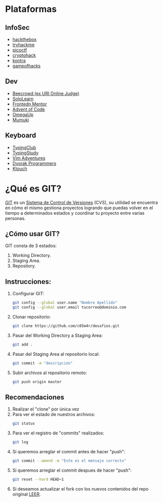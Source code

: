 # Plataformas

## InfoSec
* [hackthebox](https://www.hackthebox.com/)
* [tryhackme](https://tryhackme.com)
* [picoctf](https://picoctf.org/)
* [cryptohack](https://cryptohack.org/)
* [kontra](https://application.security/free/owasp-top-10)
* [gameofhacks](www.gameofhacks.com)

## Dev
* [Beecrowd (ex URI Online Judge)](https://www.beecrowd.com.br/judge/es/profile/427859)
* [SoloLearn](https://www.sololearn.com/profile/8636629)
* [Frontedn Mentor](https://www.frontendmentor.io/)
* [Advent of Code](https://adventofcode.com/2020/about)
* [OmegaUp](https://omegaup.com/)
* [Mumuki](https://mumuki.io/)

## Keyboard
* [TypingClub](https://www.typingclub.com/)
* [TypingStudy](https://www.typingstudy.com/es-latin_american-2/)
* [Vim Adventures](https://vim-adventures.com/)
* [Dvorak Programmers](https://www.npmjs.com/package/dvorak-programmers-tutorial)
* [Ktouch](https://apps.kde.org/ktouch/)

# ¿Qué es GIT?
[GIT](https://git-scm.com/) es un [Sistema de Control de Versiones](https://es.wikipedia.org/wiki/Control_de_versiones) (CVS), su utilidad se encuentra en cómo el mismo gestiona proyectos logrando que puedas volver en el tiempo a determinados estados y coordinar tu proyecto entre varias personas.

## ¿Cómo usar GIT?
GIT consta de 3 estados:
1. Working Directory.
2. Staging Area.
3. Repository.

## Instrucciones:
1. Configurar GIT:
    ``` bash
    git config --global user.name "Nombre Apellido"
    git config --global user.email tucorreo@dominio.com
    ```
2. Clonar repositorio:
    ``` bash
    git clone https://github.com/c05m4r/desafios.git
    ```
3. Pasar del Working Directory a Staging Area:
    ``` bash
    git add .
    ```
4. Pasar del Staging Area al repositorio local:
    ``` bash
    git commit -m "descripción"
    ```
5. Subir archivos al repositorio remoto:
    ``` bash
    git push origin master
    ```

## Recomendaciones
1. Realizar el "clone" por única vez
2. Para ver el estado de nuestros archivos:
    ``` bash
    git status
    ```
3. Para ver el registro de "commits" realizados:
    ``` bash
    git log
    ```
4. Si queremos arreglar el commit antes de hacer "push":
    ``` bash
    git commit --amend -m "Este es el mensaje correcto"
    ```
4. Si queremos arreglar el commit despues de hacer "push":
    ``` bash
    git reset --hard HEAD~1
    ```
5. Si deseamos actualizar el fork con los nuevos contenidos del repo original [LEER](https://medium.com/@sahoosunilkumar/how-to-update-a-fork-in-git-95a7daadc14e).
